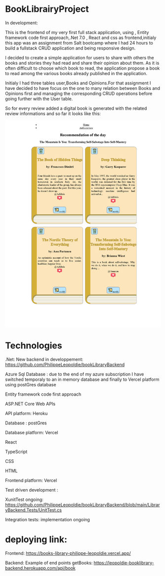 # BookLibrairyProject
In development:

This is the frontend of my very first full stack application, using , Entity framework code first approach,.Net 7.0 , React and css as frontend,initialy this app was an assignment from Salt bootcamp where I had 24 hours to build a fullstack CRUD application  and being responsive design.

I decided to create a simple application for users to share with others the books and stories they had read and share their opinion about them. As it is often difficult to choose which book to read, the application propose a book to read among the various books already published in the application.

Initialy I had three tables user,Books and Opinions.For that assignment I have decided to have focus on the one to many relation between Books and Opinions first and managing the corresponding CRUD operations before going further with the User table.

So for every review added a digital book is generated with the related review informations and so far it looks like this:

![my image](presentation_image.png)



# Technologies
.Net: New backend in developpement: https://github.com/PhilippeLeopoldie/bookLibraryBackend

Azure Sql Database : due to the end of my azure subscription I have switched temporaly to an in memory database and finally to Vercel platform using postGres database

Entity framework code first approach

ASP.NET Core Web APIs

API platform: Heroku

Database : postGres

Database platform: Vercel

React

TypeScript

CSS

HTML

Frontend platform: Vercel

Test driven development : 

  XunitTest ongoing: https://github.com/PhilippeLeopoldie/bookLibraryBackend/blob/main/LibraryBackend.Tests/UnitTest.cs
  
  Integration tests: implementation ongoing 

# deploying link:

Frontend:
https://books-library-philippe-leopoldie.vercel.app/

Backend:
Example of end points getBooks: https://leopoldie-booklibrary-backend.herokuapp.com/api/book








